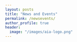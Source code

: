 ```yaml
---
layout: posts
title: "News and Events"
permalink: /newsevents/
author_profile: true
header:
  image: "/images/aia-logo.png"
---
```





